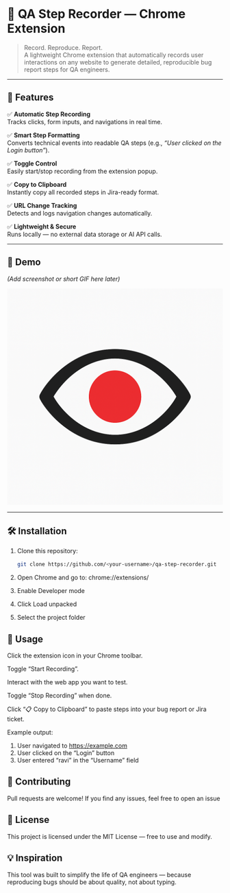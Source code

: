 # 🧩 QA Step Recorder — Chrome Extension

> Record. Reproduce. Report.  
> A lightweight Chrome extension that automatically records user interactions on any website to generate detailed, reproducible bug report steps for QA engineers.

---

## 🚀 Features

✅ **Automatic Step Recording**  
Tracks clicks, form inputs, and navigations in real time.  

✅ **Smart Step Formatting**  
Converts technical events into readable QA steps (e.g., *“User clicked on the Login button”*).  

✅ **Toggle Control**  
Easily start/stop recording from the extension popup.  

✅ **Copy to Clipboard**  
Instantly copy all recorded steps in Jira-ready format.  

✅ **URL Change Tracking**  
Detects and logs navigation changes automatically.  

✅ **Lightweight & Secure**  
Runs locally — no external data storage or AI API calls.  

---

## 🧩 Demo
*(Add screenshot or short GIF here later)*

![Extension Screenshot](./assets/EyeRedDot128.png)

---

## 🛠️ Installation

1. Clone this repository:
   ```bash
   git clone https://github.com/<your-username>/qa-step-recorder.git

2. Open Chrome and go to:
    chrome://extensions/

3. Enable Developer mode

4. Click Load unpacked

5. Select the project folder


## 🧪 Usage

Click the extension icon in your Chrome toolbar.

Toggle “Start Recording”.

Interact with the web app you want to test.

Toggle “Stop Recording” when done.

Click “📋 Copy to Clipboard” to paste steps into your bug report or Jira ticket.

Example output:

1. User navigated to https://example.com
2. User clicked on the “Login” button
3. User entered “ravi” in the “Username” field

## 🤝 Contributing

Pull requests are welcome!
If you find any issues, feel free to open an issue

## 📜 License

This project is licensed under the MIT License — free to use and modify.

## 💡 Inspiration

This tool was built to simplify the life of QA engineers —
because reproducing bugs should be about quality, not about typing.
